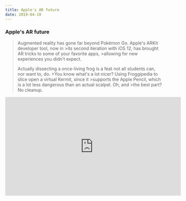 ```yaml
---
title: Apple's AR future
date: 2019-04-10    
---
```


### Apple's AR future

>Augmented reality has gone far beyond Pokémon Go. Apple's ARKit developer tool, now in >its second iteration with iOS 12, has brought AR tricks to some of your favorite apps, >allowing for new experiences you didn't expect.
>
>Actually dissecting a once-living frog is a feat not all students can, nor want to, do. >You know what's a lot nicer? Using Froggipedia to slice open a virtual Kermit, since it >supports the Apple Pencil, which is a lot less dangerous than an actual scalpel. Oh, and >the best part? No cleanup.
>
<iframe width="560" height="315" src="https://www.youtube.com/embed/MhI49AefyJY" frameborder="0" allow="accelerometer; autoplay; encrypted-media; gyroscope; picture-in-picture" allowfullscreen></iframe>

